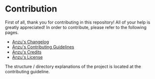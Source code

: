 # Contribution

First of all, thank you for contributing in this repository! All of your help is greatly appreciated! In order to contribute, please refer to the following pages.

- [Anzu's Changelog](contribution/CHANGELOG.md)
- [Anzu's Contributing Guidelines](contribution/CONTRIBUTING.md)
- [Anzu's Credits](contribution/credits.md)
- [Anzu's License](contribution/LICENSE.md)

The structure / directory explanations of the project is located at the contributing guideline.
